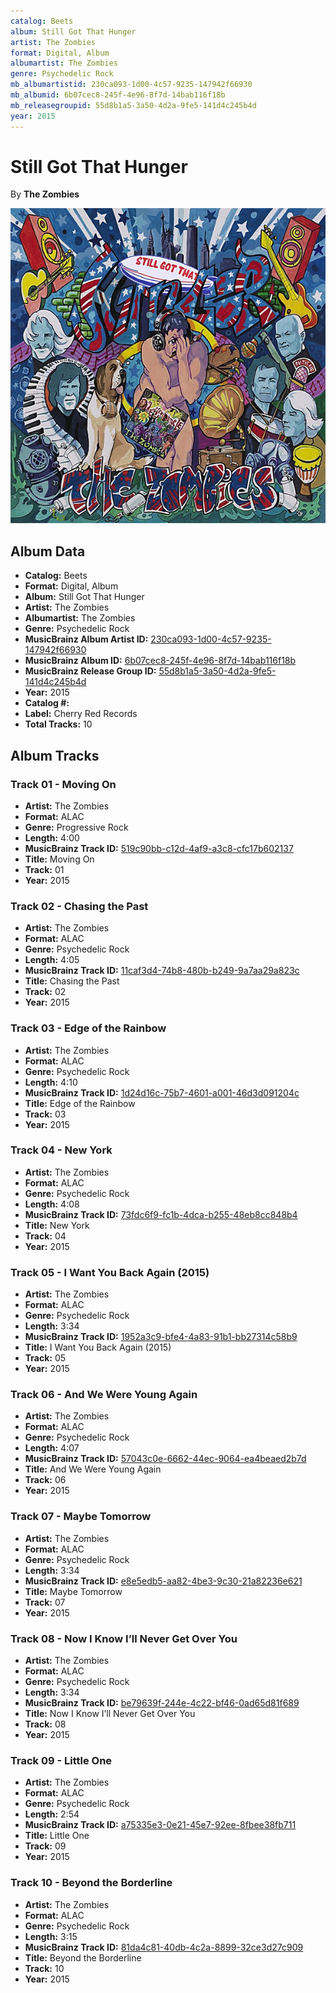 ```yaml
---
catalog: Beets
album: Still Got That Hunger
artist: The Zombies
format: Digital, Album
albumartist: The Zombies
genre: Psychedelic Rock
mb_albumartistid: 230ca093-1d00-4c57-9235-147942f66930
mb_albumid: 6b07cec8-245f-4e96-8f7d-14bab116f18b
mb_releasegroupid: 55d8b1a5-3a50-4d2a-9fe5-141d4c245b4d
year: 2015
---
```


# Still Got That Hunger

By **The Zombies**

![](../../assets/beetscovers/The_Zombies-Still_Got_That_Hunger.jpg)

## Album Data

- **Catalog:** Beets
- **Format:** Digital, Album
- **Album:** Still Got That Hunger
- **Artist:** The Zombies
- **Albumartist:** The Zombies
- **Genre:** Psychedelic Rock
- **MusicBrainz Album Artist ID:** [230ca093-1d00-4c57-9235-147942f66930](https://musicbrainz.org/artist/230ca093-1d00-4c57-9235-147942f66930)
- **MusicBrainz Album ID:** [6b07cec8-245f-4e96-8f7d-14bab116f18b](https://musicbrainz.org/release/6b07cec8-245f-4e96-8f7d-14bab116f18b)
- **MusicBrainz Release Group ID:** [55d8b1a5-3a50-4d2a-9fe5-141d4c245b4d](https://musicbrainz.org/release-group/55d8b1a5-3a50-4d2a-9fe5-141d4c245b4d)
- **Year:** 2015
- **Catalog #:** 
- **Label:** Cherry Red Records
- **Total Tracks:** 10

## Album Tracks

### Track 01 - Moving On

- **Artist:** The Zombies
- **Format:** ALAC
- **Genre:** Progressive Rock
- **Length:** 4:00
- **MusicBrainz Track ID:** [519c90bb-c12d-4af9-a3c8-cfc17b602137](https://musicbrainz.org/recording/519c90bb-c12d-4af9-a3c8-cfc17b602137)
- **Title:** Moving On
- **Track:** 01
- **Year:** 2015

### Track 02 - Chasing the Past

- **Artist:** The Zombies
- **Format:** ALAC
- **Genre:** Psychedelic Rock
- **Length:** 4:05
- **MusicBrainz Track ID:** [11caf3d4-74b8-480b-b249-9a7aa29a823c](https://musicbrainz.org/recording/11caf3d4-74b8-480b-b249-9a7aa29a823c)
- **Title:** Chasing the Past
- **Track:** 02
- **Year:** 2015

### Track 03 - Edge of the Rainbow

- **Artist:** The Zombies
- **Format:** ALAC
- **Genre:** Psychedelic Rock
- **Length:** 4:10
- **MusicBrainz Track ID:** [1d24d16c-75b7-4601-a001-46d3d091204c](https://musicbrainz.org/recording/1d24d16c-75b7-4601-a001-46d3d091204c)
- **Title:** Edge of the Rainbow
- **Track:** 03
- **Year:** 2015

### Track 04 - New York

- **Artist:** The Zombies
- **Format:** ALAC
- **Genre:** Psychedelic Rock
- **Length:** 4:08
- **MusicBrainz Track ID:** [73fdc6f9-fc1b-4dca-b255-48eb8cc848b4](https://musicbrainz.org/recording/73fdc6f9-fc1b-4dca-b255-48eb8cc848b4)
- **Title:** New York
- **Track:** 04
- **Year:** 2015

### Track 05 - I Want You Back Again (2015)

- **Artist:** The Zombies
- **Format:** ALAC
- **Genre:** Psychedelic Rock
- **Length:** 3:34
- **MusicBrainz Track ID:** [1952a3c9-bfe4-4a83-91b1-bb27314c58b9](https://musicbrainz.org/recording/1952a3c9-bfe4-4a83-91b1-bb27314c58b9)
- **Title:** I Want You Back Again (2015)
- **Track:** 05
- **Year:** 2015

### Track 06 - And We Were Young Again

- **Artist:** The Zombies
- **Format:** ALAC
- **Genre:** Psychedelic Rock
- **Length:** 4:07
- **MusicBrainz Track ID:** [57043c0e-6662-44ec-9064-ea4beaed2b7d](https://musicbrainz.org/recording/57043c0e-6662-44ec-9064-ea4beaed2b7d)
- **Title:** And We Were Young Again
- **Track:** 06
- **Year:** 2015

### Track 07 - Maybe Tomorrow

- **Artist:** The Zombies
- **Format:** ALAC
- **Genre:** Psychedelic Rock
- **Length:** 3:34
- **MusicBrainz Track ID:** [e8e5edb5-aa82-4be3-9c30-21a82236e621](https://musicbrainz.org/recording/e8e5edb5-aa82-4be3-9c30-21a82236e621)
- **Title:** Maybe Tomorrow
- **Track:** 07
- **Year:** 2015

### Track 08 - Now I Know I’ll Never Get Over You

- **Artist:** The Zombies
- **Format:** ALAC
- **Genre:** Psychedelic Rock
- **Length:** 3:34
- **MusicBrainz Track ID:** [be79639f-244e-4c22-bf46-0ad65d81f689](https://musicbrainz.org/recording/be79639f-244e-4c22-bf46-0ad65d81f689)
- **Title:** Now I Know I’ll Never Get Over You
- **Track:** 08
- **Year:** 2015

### Track 09 - Little One

- **Artist:** The Zombies
- **Format:** ALAC
- **Genre:** Psychedelic Rock
- **Length:** 2:54
- **MusicBrainz Track ID:** [a75335e3-0e21-45e7-92ee-8fbee38fb711](https://musicbrainz.org/recording/a75335e3-0e21-45e7-92ee-8fbee38fb711)
- **Title:** Little One
- **Track:** 09
- **Year:** 2015

### Track 10 - Beyond the Borderline

- **Artist:** The Zombies
- **Format:** ALAC
- **Genre:** Psychedelic Rock
- **Length:** 3:15
- **MusicBrainz Track ID:** [81da4c81-40db-4c2a-8899-32ce3d27c909](https://musicbrainz.org/recording/81da4c81-40db-4c2a-8899-32ce3d27c909)
- **Title:** Beyond the Borderline
- **Track:** 10
- **Year:** 2015

